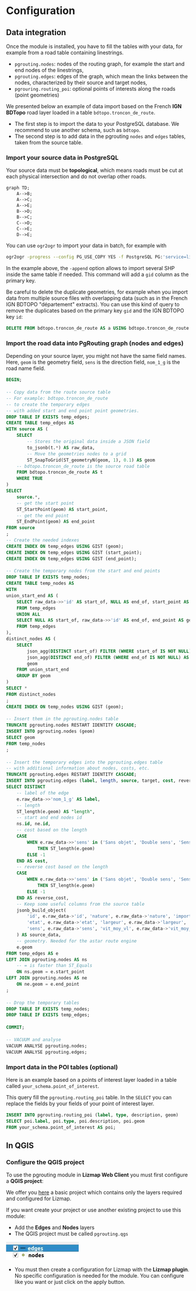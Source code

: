 # Configuration

## Data integration

Once the module is installed, you have to fill the tables with your data, for example from a road table containing linestrings.

* `pgrouting.nodes`: nodes of the routing graph, for example the start and end nodes of the linestrings,
* `pgrouting.edges`: edges of the graph, which mean the links between the nodes, characterized by their source and target nodes,
* `pgrouring.routing_poi`: optional points of interests along the roads (point geometries)

We presented below an example of data import based on the French **IGN BDTopo** road layer loaded in a table `bdtopo.troncon_de_route`.

* The first step is to import the data to your PostgreSQL database. We recommend to use another schema, such as `bdtopo`.
* The second step is to add data in the pgrouting `nodes` and `edges` tables, taken from the source table.

### Import your source data in PostgreSQL

Your source data must be **topological**, which means roads must be cut at each physical intersection and do not overlap other roads.

```mermaid
graph TD;
    A-->B;
    A-->C;
    A-->E;
    B-->D;
    B-->C;
    C-->D;
    C-->E;
    D-->E;
```

You can use `ogr2ogr` to import your data in batch, for example with

```bash
ogr2ogr -progress --config PG_USE_COPY YES -f PostgreSQL PG:'service=lizmap-pgrouting active_schema=bdtopo' -lco DIM=2 -append -lco GEOMETRY_NAME=geom -lco FID=gid -nln bdtopo.troncon_de_route -t_srs EPSG:2154 -nlt PROMOTE_TO_MULTI "TRONCON_DE_ROUTE.shp"
```

In the example above, the `-append` option allows to import several SHP inside the same table if needed.
This command will add a `gid` column as the primary key.

Be careful to delete the duplicate geometries, for example when you import data from multiple
source files with overlapping data (such as in the French IGN BDTOPO "département" extracts).
You can use this kind of query to remove the duplicates based on the primary key `gid` and the IGN BDTOPO key `id`:

```sql
DELETE FROM bdtopo.troncon_de_route AS a USING bdtopo.troncon_de_route AS b WHERE a.gid < b.gid AND a.id = b.id;
```

### Import the road data into PgRouting graph (nodes and edges)

Depending on your source layer, you might not have the same field names. Here, `geom` is
the geometry field, `sens` is the direction field, `nom_1_g` is the road name field.

```sql
BEGIN;

-- Copy data from the route source table
-- For example: bdtopo.troncon_de_route
-- to create the temporary edges
-- with added start and end point point geometries.
DROP TABLE IF EXISTS temp_edges;
CREATE TABLE temp_edges AS
WITH source AS (
    SELECT
        -- Stores the original data inside a JSON field
        to_jsonb(t.*) AS raw_data,
        -- Move the geometries nodes to a grid
        ST_SnapToGrid(ST_geometryN(geom, 1), 0.1) AS geom
    -- bdtopo.troncon_de_route is the source road table
    FROM bdtopo.troncon_de_route AS t
    WHERE TRUE
)
SELECT
    source.*,
    -- get the start point
    ST_StartPoint(geom) AS start_point,
    -- get the end point
    ST_EndPoint(geom) AS end_point
FROM source
;
-- Create the needed indexes
CREATE INDEX ON temp_edges USING GIST (geom);
CREATE INDEX ON temp_edges USING GIST (start_point);
CREATE INDEX ON temp_edges USING GIST (end_point);

-- Create the temporary nodes from the start and end points
DROP TABLE IF EXISTS temp_nodes;
CREATE TABLE temp_nodes AS
WITH
union_start_end AS (
    SELECT raw_data->>'id' AS start_of, NULL AS end_of, start_point AS geom
    FROM temp_edges
    UNION ALL
    SELECT NULL AS start_of, raw_data->>'id' AS end_of, end_point AS geom
    FROM temp_edges
),
distinct_nodes AS (
    SELECT
        json_agg(DISTINCT start_of) FILTER (WHERE start_of IS NOT NULL) AS start_of,
        json_agg(DISTINCT end_of) FILTER (WHERE end_of IS NOT NULL) AS end_of,
        geom
    FROM union_start_end
    GROUP BY geom
)
SELECT *
FROM distinct_nodes
;
CREATE INDEX ON temp_nodes USING GIST (geom);

-- Insert them in the pgrouting.nodes table
TRUNCATE pgrouting.nodes RESTART IDENTITY CASCADE;
INSERT INTO pgrouting.nodes (geom)
SELECT geom
FROM temp_nodes
;

-- Insert the temporary edges into the pgrouting.edges table
-- with additional information about nodes, costs, etc.
TRUNCATE pgrouting.edges RESTART IDENTITY CASCADE;
INSERT INTO pgrouting.edges (label, length, source, target, cost, reverse_cost, source_data, geom)
SELECT DISTINCT
    -- label of the edge
    e.raw_data->>'nom_1_g' AS label,
    -- length
    ST_length(e.geom) AS "length",
    -- start and end nodes id
    ns.id, ne.id,
    -- cost based on the length
    CASE
        WHEN e.raw_data->>'sens' in ('Sans objet', 'Double sens', 'Sens direct')
            THEN ST_length(e.geom)
        ELSE -1
    END AS cost,
    -- reverse cost based on the length
    CASE
        WHEN e.raw_data->>'sens' in ('Sans objet', 'Double sens', 'Sens inverse')
            THEN ST_length(e.geom)
        ELSE -1
    END AS reverse_cost,
    -- Keep some useful columns from the source table
    jsonb_build_object(
        'id', e.raw_data->'id', 'nature', e.raw_data->'nature', 'importance', e.raw_data->'importance',
        'etat', e.raw_data->'etat', 'largeur', e.raw_data->'largeur', 'prive', e.raw_data->'prive',
        'sens', e.raw_data->'sens', 'vit_moy_vl', e.raw_data->'vit_moy_vl', 'acces_vl', e.raw_data->'acces_vl'
    ) AS source_data,
    -- geometry. Needed for the astar route engine
    e.geom
FROM temp_edges AS e
LEFT JOIN pgrouting.nodes AS ns
    -- = is faster than ST_Equals
    ON ns.geom = e.start_point
LEFT JOIN pgrouting.nodes AS ne
    ON ne.geom = e.end_point
;

-- Drop the temporary tables
DROP TABLE IF EXISTS temp_nodes;
DROP TABLE IF EXISTS temp_edges;

COMMIT;

-- VACUUM and analyse
VACUUM ANALYSE pgrouting.nodes;
VACUUM ANALYSE pgrouting.edges;

```

### Import data in the POI tables (optional)

Here is an example based on a points of interest layer loaded in a table called `your_schema.point_of_interest`.

This query fill the `pgrouting.routing_poi` table. In the `SELECT` you can replace the fields by
your fields of your point of interest layer.

```sql
INSERT INTO pgrouting.routing_poi (label, type, description, geom)
SELECT poi.label, poi.type, poi.description, poi.geom
FROM your_schema.point_of_interest AS poi;
```

## In QGIS

### Configure the QGIS project

To use the pgrouting module in **Lizmap Web Client** you must first configure
a **QGIS project**:

We offer you [here](../tests/lizmap/instances/pgrouting) a basic project which contains
only the layers required and configured for Lizmap.

If you want create your project or use another existing project to use this module:

* Add the **Edges** and **Nodes** layers
* The QGIS project must be called `pgrouting.qgs`

![pgrouting_layers](media/pgrouting_layers.jpg)

* You must then create a configuration for Lizmap with the **Lizmap plugin**. No specific
  configuration is needed for the module. You can configure like you want or just click on the
  apply button.
